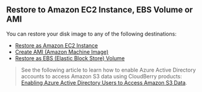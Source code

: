 ## Restore to Amazon EC2 Instance, EBS Volume or AMI

You can restore your disk image to any of the following destinations:

* [Restore as Amazon EC2 Instance](/chapter1/step-3-choose-data-to-restore/34-restore-a-disk-image-or-network-share/342-specify-the-restore-destination/3423-restore-as-an-amazon-ec2-instance-elastic-block-store-volume-or-machine-image/34231.md)
* [Create AMI \(Amazon Machine Image\)](/chapter1/step-3-choose-data-to-restore/34-restore-a-disk-image-or-network-share/342-specify-the-restore-destination/3423-restore-as-an-amazon-ec2-instance-elastic-block-store-volume-or-machine-image/31232-restore-to-an-amazon-machine-image-ami.md)
* [Restore as EBS \(Elastic Block Store\) Volume](/chapter1/step-3-choose-data-to-restore/34-restore-a-disk-image-or-network-share/342-specify-the-restore-destination/3423-restore-as-an-amazon-ec2-instance-elastic-block-store-volume-or-machine-image/31233-restore-to-elastic-block-store-ebs-volume.md)

> See the following article to learn how to enable Azure Active Directory accounts to access Amazon S3 data using CloudBerry products: [Enabling Azure Active Directory Users to Access Amazon S3 Data](/concepts/enabling-azure-active-directory-users-to-access-amazon-s3-data.md).



